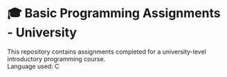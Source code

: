 # 🎓 Basic Programming Assignments - University

This repository contains assignments completed for a university-level introductory programming course.  
Language used: C
